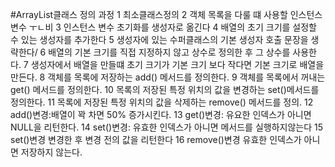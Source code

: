 #ArrayList클래스 정의 과정
1 최소클래스정의
2 객체 목록을 다룰 떄 사용할 인스턴스 변수 ㅜㄴ비
3 인스턴스 변수 초기화를 생성자로 옮긴다
4 배열의 초기 크기를 설정할 수 있는 생성자를 추가한다
5 생성자에 있는 수퍼클래스의 기본 생성자 호출 문장을 생략한다/
6 배열의 기본 크기를 직접 지정하지 않고 상수로 정의한 후 그 상수를 사용한다.
7 생성자에서 배열을 만들떄 초기 크기가 기본 크기 보다 작다면 기본 크기로 배열을 만든다.
8 객체를 목록에 저장하는 add() 메서드를 정의한다.
9 객체를 목록에서 꺼내는 get() 메서드를 정의한다.
10 목록의 저장된 특정 위치의 값을 변경하는 set()메서드를 정의한다.
11 목록에 저장된 특정 위치의 값을 삭제하는 remove() 메서드를 정의.
12 add()변경:배열이 꽉 차면 50% 증가시킨다.
13 get()변경: 유요한 인덱스가 아니면 NULL을 리턴한다.
14 set()변경: 유효한 인덱스가 아니면 메서드를 실행하지않는다
15 set()변경 변경한 후 변경 전의 값을 리턴한다
16 remove()변경 유효한 인덱스가 아니면 저장하지 않는다.